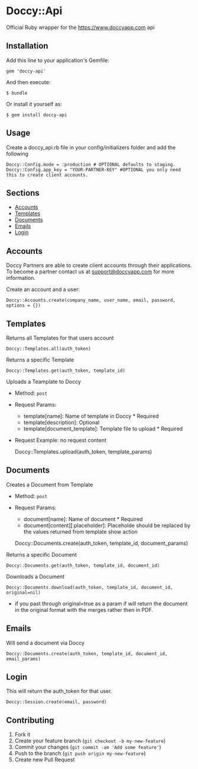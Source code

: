 # Doccy::Api
Official Ruby wrapper for the https://www.doccyapp.com api

## Installation

Add this line to your application's Gemfile:

    gem 'doccy-api'

And then execute:

    $ bundle

Or install it yourself as:

    $ gem install doccy-api
	
## Usage

Create a doccy_api.rb file in your config/initializers folder and add the following

	Doccy::Config.mode = :production # OPTIONAL defaults to staging.
	Doccy::Config.app_key = "YOUR-PARTNER-KEY" #OPTIONAL you only need this to create client accounts.


## Sections


* [Accounts](#accounts)
* [Templates](#templates)
* [Documents](#documents)
* [Emails](#emails)
* [Login](#login)


## <a name="accounts"> Accounts</a>

Doccy Partners are able to create client accounts through their applications. To become a partner contact us at support@doccyapp.com for more information.

Create an account and a user:
  
	Doccy::Accounts.create(company_name, user_name, email, password, options = {})
  

## <a name="templates"> Templates </a>

Returns all Templates for that users account

    Doccy::Templates.all(auth_token)
    
   
Returns a specific Template
    
    Doccy::Templates.get(auth_token, template_id)


Uploads a Teamplate to Doccy

- Method: `post`
- Request Params:
  - template[name]: Name of template in Doccy * Required
  - template[description]: Optional
  - template[document_template]: Template file to upload * Required
  
- Request Example: no request content
 
    Doccy::Templates.upload(auth_token, template_params)


## <a name="documents"> Documents </a>

Creates a Document from Template

- Method: `post`
- Request Params:
  - document[name]: Name of document * Required
  - document[content][:placeholder]: Placeholde should be replaced by the values returned from template show action

  Doccy::Documents.create(auth_token, template_id, document_params)
  
    
Returns a specific Document
  
    Doccy::Documents.get(auth_token, template_id, document_id)


Downloads a Document
    
    Doccy::Documents.download(auth_token, template_id, document_id, original=nil)

- if you past through original=true as a param if will return the document in the original format with the merges rather then in PDF.

## <a name="emails"> Emails </a>

Will send a document via Doccy

	Doccy::Documents.create(auth_token, template_id, document_id, email_params)

## <a name="login"> Login </a>

This will return the auth_token for that user.

	Doccy::Session.create(email, password)


## Contributing

1. Fork it
2. Create your feature branch (`git checkout -b my-new-feature`)
3. Commit your changes (`git commit -am 'Add some feature'`)
4. Push to the branch (`git push origin my-new-feature`)
5. Create new Pull Request
